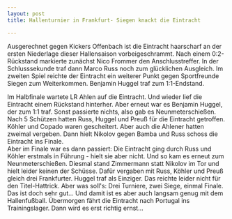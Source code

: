 ```yaml
---
layout: post
title: Hallenturnier in Frankfurt- Siegen knackt die Eintracht

---
```


Ausgerechnet gegen Kickers Offenbach ist die Eintracht haarscharf an der ersten Niederlage dieser Hallensaison vorbeigeschrammt. Nach einem 0:2-Rückstand markierte zunächst Nico Frommer den Anschlusstreffer. In der Schlusssekunde traf dann Marco Russ noch zum glücklichen Ausgleich. Im zweiten Spiel reichte der Eintracht ein weiterer Punkt gegen Sportfreunde Siegen zum Weiterkommen. Benjamin Huggel traf zum 1:1-Endstand. 

Im Halbfinale wartete LR Ahlen auf die Eintracht. Und wieder lief die Eintracht einem Rückstand hinterher. Aber erneut war es Benjamin Huggel, der zum 1:1 traf. Sonst passierte nichts, also gab es Neunmeterschießen. Nach 5 Schützen hatten Russ, Huggel und Preuß für die Eintracht getroffen. Köhler und Copado waren gescheitert. Aber auch die Ahlener hatten zweimal vergeben. Dann hielt Nikolov gegen Bamba und Russ schoss die Eintracht ins Finale.  
Aber im Finale war es dann passiert: Die Eintracht ging durch Russ und Köhler erstmals in Führung - hielt sie aber nicht. Und so kam es erneut zum Neunmeterschießen. Diesmal stand Zimmermann statt Nikolov im Tor und hielt leider keinen der Schüsse. Dafür vergaben mit Russ, Köhler und Preuß gleich drei Frankfurter. Huggel traf als Einziger. Das reichte leider nicht für den Titel-Hattrick. Aber was soll's: Drei Turniere, zwei Siege, einmal Finale. Das ist doch sehr gut... Und damit ist es aber auch langsam genug mit dem Hallenfußball. Übermorgen fährt die Eintracht nach Portugal ins Trainingslager. Dann wird es erst richtig ernst...
